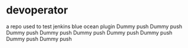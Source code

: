 # devoperator
a repo used to test jenkins blue ocean plugin
Dummy push
Dummy push
Dummy push
Dummy push
Dummy push
Dummy push
Dummy push
Dummy push
Dummy push
